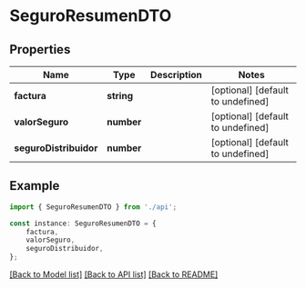# SeguroResumenDTO


## Properties

Name | Type | Description | Notes
------------ | ------------- | ------------- | -------------
**factura** | **string** |  | [optional] [default to undefined]
**valorSeguro** | **number** |  | [optional] [default to undefined]
**seguroDistribuidor** | **number** |  | [optional] [default to undefined]

## Example

```typescript
import { SeguroResumenDTO } from './api';

const instance: SeguroResumenDTO = {
    factura,
    valorSeguro,
    seguroDistribuidor,
};
```

[[Back to Model list]](../README.md#documentation-for-models) [[Back to API list]](../README.md#documentation-for-api-endpoints) [[Back to README]](../README.md)
